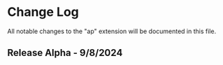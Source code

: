 # Change Log

All notable changes to the "ap" extension will be documented in this file.

## Release Alpha - 9/8/2024